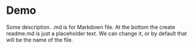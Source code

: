# Demo

Some description. .md is for Markdown file.
At the bottom the create readme.md  is just a placeholder text. We can change it, or by default that will be the name of the file.
